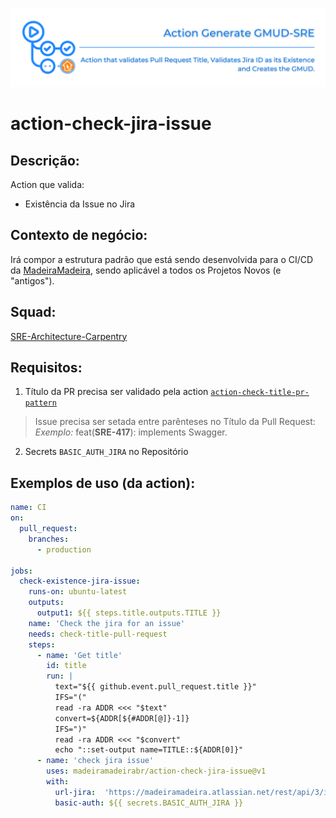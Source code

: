 ![img](https://github.com/madeiramadeirabr/action-generate-gmud-sre/blob/staging/img/action-generate-gmud-sre.svg)
# action-check-jira-issue

## Descrição:
Action que valida:
- Existência da Issue no Jira

## Contexto de negócio:
Irá compor a estrutura padrão que está sendo desenvolvida para o CI/CD da [MadeiraMadeira](https://github.com/madeiramadeirabr 'MadeiraMadeira'), sendo aplicável a todos os Projetos Novos (e "antigos").

## Squad:
[SRE-Architecture-Carpentry](https://github.com/orgs/madeiramadeirabr/teams/squad-sre-architecture-carpentry 'SRE-Architecture-Carpentry')

## Requisitos:
1. Título da PR precisa ser validado pela action [`action-check-title-pr-pattern`](https://github.com/madeiramadeirabr/action-check-title-pr-pattern 'action-check-title-pr-pattern')
> Issue precisa ser setada entre parênteses no Título da Pull Request:
> _Exemplo:_ feat(**SRE-417**): implements Swagger.

2. Secrets `BASIC_AUTH_JIRA` no Repositório 

## Exemplos de uso (da action):


```yml
name: CI
on:
  pull_request:
    branches:
      - production

jobs:
  check-existence-jira-issue:
    runs-on: ubuntu-latest     
    outputs:
      output1: ${{ steps.title.outputs.TITLE }}
    name: 'Check the jira for an issue'
    needs: check-title-pull-request
    steps:
      - name: 'Get title'
        id: title
        run: |
          text="${{ github.event.pull_request.title }}"
          IFS="("
          read -ra ADDR <<< "$text"   
          convert=${ADDR[${#ADDR[@]}-1]}
          IFS=")"
          read -ra ADDR <<< "$convert"
          echo "::set-output name=TITLE::${ADDR[0]}"
      - name: 'check jira issue'
        uses: madeiramadeirabr/action-check-jira-issue@v1
        with:
          url-jira:  'https://madeiramadeira.atlassian.net/rest/api/3/issue/${{ steps.title.outputs.TITLE }}'
          basic-auth: ${{ secrets.BASIC_AUTH_JIRA }}          
```